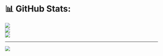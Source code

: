 # 📊 GitHub Stats:
![](https://github-readme-stats.vercel.app/api?username=Droxt1&theme=dark&hide_border=false&include_all_commits=false&count_private=false)<br/>
![](https://github-readme-streak-stats.herokuapp.com/?user=Droxt1&theme=dark&hide_border=false)<br/>
![](https://github-readme-stats.vercel.app/api/top-langs/?username=Droxt1&theme=dark&hide_border=false&include_all_commits=false&count_private=false&layout=compact)

---
[![](https://visitcount.itsvg.in/api?id=Droxt1&icon=0&color=0)](https://visitcount.itsvg.in)
